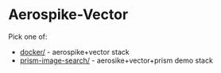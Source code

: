 # Aerospike-Vector

Pick one of:

* [docker/](docker/) - aerospike+vector stack
* [prism-image-search/](prism-image-search/) - aerosike+vector+prism demo stack

